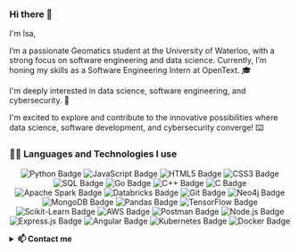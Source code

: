 ### Hi there 👋

<!--
**Isa-khan/Isa-Khan** is a ✨ _special_ ✨ repository because its `README.md` (this file) appears on your GitHub profile.

Here are some ideas to get you started:

- 🔭 I’m currently working on ...
- 🌱 I’m currently learning ...
- 👯 I’m looking to collaborate on ...
- 🤔 I’m looking for help with ...
- 💬 Ask me about ...
- 📫 How to reach me: ...
- 😄 Pronouns: .
- ⚡ Fun fact: ...
-->


I'm Isa,

I’m a passionate Geomatics student at the University of Waterloo, with a strong focus on software engineering and data science. Currently, I’m honing my skills as a Software Engineering Intern at OpenText. 🎓

I'm deeply interested in data science, software engineering, and cybersecurity. 🔐

I'm excited to explore and contribute to the innovative possibilities where data science, software development, and cybersecurity converge! ⌨️

<h3> 👨‍💻 Languages and Technologies I use</h3>

<!--START_SECTION:colourise-->
<p align=center>
<img src="https://img.shields.io/badge/Python-3776AB?style=for-the-badge&logo=python&logoColor=white" alt="Python Badge"/>
<img src="https://img.shields.io/badge/JavaScript-F7DF1E?style=for-the-badge&logo=javascript&logoColor=black" alt="JavaScript Badge"/>
<img src="https://img.shields.io/badge/HTML5-E34F26?style=for-the-badge&logo=html5&logoColor=white" alt="HTML5 Badge"/>
<img src="https://img.shields.io/badge/CSS3-1572B6?style=for-the-badge&logo=css3&logoColor=white" alt="CSS3 Badge"/>
<img src="https://img.shields.io/badge/SQL-4479A1?style=for-the-badge&logo=sql&logoColor=white" alt="SQL Badge"/>
<img src="https://img.shields.io/badge/Go-00ADD8?style=for-the-badge&logo=go&logoColor=white" alt="Go Badge"/>
<img src="https://img.shields.io/badge/C%2B%2B-00599C?style=for-the-badge&logo=c%2B%2B&logoColor=white" alt="C++ Badge"/>
<img src="https://img.shields.io/badge/C-A8B9CC?style=for-the-badge&logo=c&logoColor=white" alt="C Badge"/>
<img src="https://img.shields.io/badge/Apache%20Spark-E25A1C?style=for-the-badge&logo=apache-spark&logoColor=white" alt="Apache Spark Badge"/>
<img src="https://img.shields.io/badge/Databricks-FF813E?style=for-the-badge&logo=databricks&logoColor=white" alt="Databricks Badge"/>
<img src="https://img.shields.io/badge/Git-F05032?style=for-the-badge&logo=git&logoColor=white" alt="Git Badge"/>
<img src="https://img.shields.io/badge/Neo4j-008CC1?style=for-the-badge&logo=neo4j&logoColor=white" alt="Neo4j Badge"/>
<img src="https://img.shields.io/badge/MongoDB-47A248?style=for-the-badge&logo=mongodb&logoColor=white" alt="MongoDB Badge"/>
<img src="https://img.shields.io/badge/Pandas-150458?style=for-the-badge&logo=pandas&logoColor=white" alt="Pandas Badge"/>
<img src="https://img.shields.io/badge/TensorFlow-FF6F00?style=for-the-badge&logo=tensorflow&logoColor=white" alt="TensorFlow Badge"/>
<img src="https://img.shields.io/badge/Scikit--Learn-F7931E?style=for-the-badge&logo=scikit-learn&logoColor=white" alt="Scikit-Learn Badge"/>
<img src="https://img.shields.io/badge/Amazon%20AWS-232F3E?style=for-the-badge&logo=amazon-aws&logoColor=white" alt="AWS Badge"/>
<img src="https://img.shields.io/badge/Postman-FF6C37?style=for-the-badge&logo=postman&logoColor=white" alt="Postman Badge"/>
<img src="https://img.shields.io/badge/Node.js-339933?style=for-the-badge&logo=node.js&logoColor=white" alt="Node.js Badge"/>
<img src="https://img.shields.io/badge/Express.js-000000?style=for-the-badge&logo=express&logoColor=white" alt="Express.js Badge"/>
<img src="https://img.shields.io/badge/Angular-DD0031?style=for-the-badge&logo=angular&logoColor=white" alt="Angular Badge"/>
<img src="https://img.shields.io/badge/Kubernetes-326CE5?style=for-the-badge&logo=kubernetes&logoColor=white" alt="Kubernetes Badge"/>
<img src="https://img.shields.io/badge/Docker-2496ED?style=for-the-badge&logo=docker&logoColor=white" alt="Docker Badge"/>
<!--END_SECTION:colourise-->



 
<details>
<summary> <b>📫 Contact me </b></summary>
<p align="center">
<a href="https://www.linkedin.com/in/isa-khan-73260420b/"><img alt="LinkedIn" src="https://img.shields.io/badge/LinkedIn-Isa%20Khan%20-blue?style=for-the-badge&logo=linkedin"></a>
<a href="mailto:i6khan@uwaterloo.com"><img alt="Email" src="https://img.shields.io/badge/Email-Isa%20Khan%20-blue?style=for-the-badge&logo=gmail"></a>
</p>
</details>

